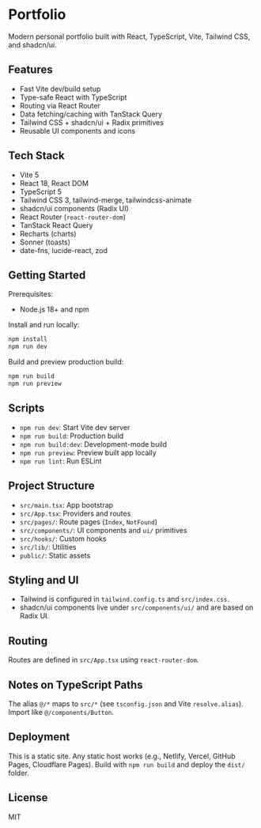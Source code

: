# Portfolio

Modern personal portfolio built with React, TypeScript, Vite, Tailwind CSS, and shadcn/ui.

## Features

- Fast Vite dev/build setup
- Type-safe React with TypeScript
- Routing via React Router
- Data fetching/caching with TanStack Query
- Tailwind CSS + shadcn/ui + Radix primitives
- Reusable UI components and icons

## Tech Stack

- Vite 5
- React 18, React DOM
- TypeScript 5
- Tailwind CSS 3, tailwind-merge, tailwindcss-animate
- shadcn/ui components (Radix UI)
- React Router (`react-router-dom`)
- TanStack React Query
- Recharts (charts)
- Sonner (toasts)
- date-fns, lucide-react, zod

## Getting Started

Prerequisites:

- Node.js 18+ and npm

Install and run locally:

```sh
npm install
npm run dev
```

Build and preview production build:

```sh
npm run build
npm run preview
```

## Scripts

- `npm run dev`: Start Vite dev server
- `npm run build`: Production build
- `npm run build:dev`: Development-mode build
- `npm run preview`: Preview built app locally
- `npm run lint`: Run ESLint

## Project Structure

- `src/main.tsx`: App bootstrap
- `src/App.tsx`: Providers and routes
- `src/pages/`: Route pages (`Index`, `NotFound`)
- `src/components/`: UI components and `ui/` primitives
- `src/hooks/`: Custom hooks
- `src/lib/`: Utilities
- `public/`: Static assets

## Styling and UI

- Tailwind is configured in `tailwind.config.ts` and `src/index.css`.
- shadcn/ui components live under `src/components/ui/` and are based on Radix UI.

## Routing

Routes are defined in `src/App.tsx` using `react-router-dom`.

## Notes on TypeScript Paths

The alias `@/*` maps to `src/*` (see `tsconfig.json` and Vite `resolve.alias`). Import like `@/components/Button`.

## Deployment

This is a static site. Any static host works (e.g., Netlify, Vercel, GitHub Pages, Cloudflare Pages). Build with `npm run build` and deploy the `dist/` folder.

## License

MIT
